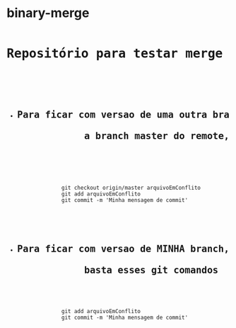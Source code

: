 # binary-merge

<pre>
<h1>Repositório para testar merge de arquivos binários</h1>
<ul>
      <li><h2>Para ficar com versao de uma outra branch, por exemplo a origin/master,<br>
            a branch master do remote,basta esses git comandos<br> 
            </h2>
            <code style='margin-left:30px'>
              git checkout origin/master arquivoEmConflito
              git add arquivoEmConflito
              git commit -m 'Minha mensagem de commit'
            </code>
      </li>
      <li><h2>Para ficar com versao de MINHA branch,<br>
            basta esses git comandos
            </h2>
            <code style='margin-left:30px'>
              git add arquivoEmConflito
              git commit -m 'Minha mensagem de commit'
            </code>
      </li>
</ul>
</pre>
